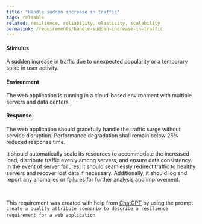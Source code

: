 ```yaml
---
title: "Handle sudden increase in traffic"
tags: reliable
related: resilience, reliability, elasticity, scalability
permalink: /requirements/handle-sudden-increase-in-traffic
---
```


<div class="quality-requirement" markdown="1">

#### Stimulus

A sudden increase in traffic due to unexpected popularity or a temporary spike in user activity.

#### Environment

The web application is running in a cloud-based environment with multiple servers and data centers.

#### Response

The web application should gracefully handle the traffic surge without service disruption.
Performance degradation shall remain below 25% reduced response time.

It should automatically scale its resources to accommodate the increased load, distribute traffic evenly among servers, and ensure data consistency. 
In the event of server failures, it should seamlessly redirect traffic to healthy servers and recover lost data if necessary. 
Additionally, it should log and report any anomalies or failures for further analysis and improvement.


</div><br>

This requirement was created with help from [ChatGPT](https://chat.openai.com) by using the prompt `create a quality attribute scenario to describe a resilience requirement for a web application`.




